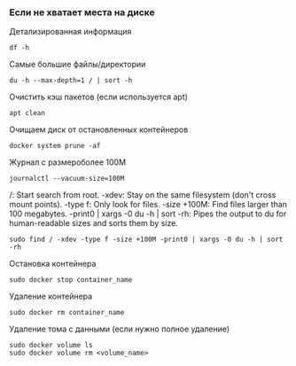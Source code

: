 ### Если не хватает места на диске
Детализированная информация
```shell
df -h
```

Самые большие файлы/директории
```shell
du -h --max-depth=1 / | sort -h
```

Очистить кэш пакетов (если используется apt)
```shell
apt clean
```

Очищаем диск от остановленных контейнеров
```shell
docker system prune -af
```

Журнал с размероболее 100М  
```shell
journalctl --vacuum-size=100M
```

/: Start search from root.
-xdev: Stay on the same filesystem (don't cross mount points).
-type f: Only look for files.
-size +100M: Find files larger than 100 megabytes.
-print0 | xargs -0 du -h | sort -rh: Pipes the output to du for human-readable sizes and sorts them by size.
```shell
sudo find / -xdev -type f -size +100M -print0 | xargs -0 du -h | sort -rh
```


Остановка контейнера
```shell
sudo docker stop container_name
```
Удаление контейнера
```shell
sudo docker rm container_name
```
Удаление тома с данными (если нужно полное удаление)
```shell
sudo docker volume ls
sudo docker volume rm <volume_name>
```
